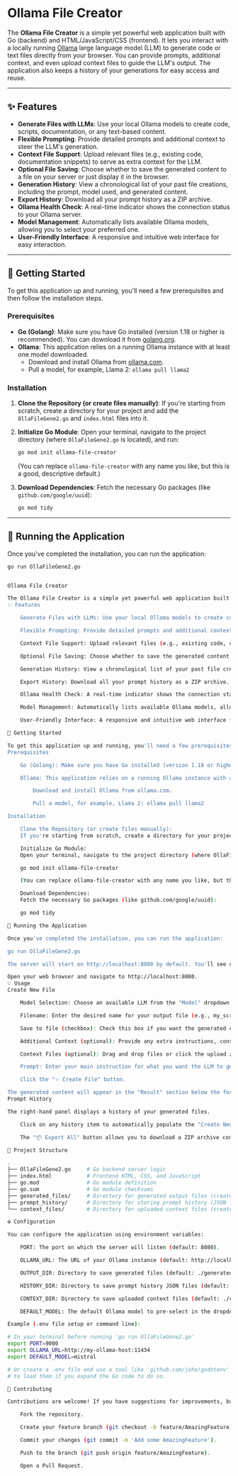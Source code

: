 # Ollama File Creator

The **Ollama File Creator** is a simple yet powerful web application built with Go (backend) and HTML/JavaScript/CSS (frontend). It lets you interact with a locally running [Ollama](https://ollama.com/) large language model (LLM) to generate code or text files directly from your browser. You can provide prompts, additional context, and even upload context files to guide the LLM's output. The application also keeps a history of your generations for easy access and reuse.

---

## ✨ Features

* **Generate Files with LLMs**: Use your local Ollama models to create code, scripts, documentation, or any text-based content.
* **Flexible Prompting**: Provide detailed prompts and additional context to steer the LLM's generation.
* **Context File Support**: Upload relevant files (e.g., existing code, documentation snippets) to serve as extra context for the LLM.
* **Optional File Saving**: Choose whether to save the generated content to a file on your server or just display it in the browser.
* **Generation History**: View a chronological list of your past file creations, including the prompt, model used, and generated content.
* **Export History**: Download all your prompt history as a ZIP archive.
* **Ollama Health Check**: A real-time indicator shows the connection status to your Ollama server.
* **Model Management**: Automatically lists available Ollama models, allowing you to select your preferred one.
* **User-Friendly Interface**: A responsive and intuitive web interface for easy interaction.

---

## 🚀 Getting Started

To get this application up and running, you'll need a few prerequisites and then follow the installation steps.

### Prerequisites

* **Go (Golang)**: Make sure you have Go installed (version 1.18 or higher is recommended). You can download it from [golang.org](https://golang.org/dl/).
* **Ollama**: This application relies on a running Ollama instance with at least one model downloaded.
    * Download and install Ollama from [ollama.com](https://ollama.com/).
    * Pull a model, for example, Llama 2: `ollama pull llama2`

### Installation

1.  **Clone the Repository (or create files manually)**:
    If you're starting from scratch, create a directory for your project and add the `OllaFileGene2.go` and `index.html` files into it.

2.  **Initialize Go Module**:
    Open your terminal, navigate to the project directory (where `OllaFileGene2.go` is located), and run:
    ```bash
    go mod init ollama-file-creator
    ```
    (You can replace `ollama-file-creator` with any name you like, but this is a good, descriptive default.)

3.  **Download Dependencies**:
    Fetch the necessary Go packages (like `github.com/google/uuid`):
    ```bash
    go mod tidy
    ```

---

## 🏃 Running the Application

Once you've completed the installation, you can run the application:

```bash
go run OllaFileGene2.go


Ollama File Creator

The Ollama File Creator is a simple yet powerful web application built with Go (backend) and HTML/JavaScript/CSS (frontend). It lets you interact with a locally running Ollama large language model (LLM) to generate code or text files directly from your browser. You can provide prompts, additional context, and even upload context files to guide the LLM's output. The application also keeps a history of your generations for easy access and reuse.
✨ Features

    Generate Files with LLMs: Use your local Ollama models to create code, scripts, documentation, or any text-based content.

    Flexible Prompting: Provide detailed prompts and additional context to steer the LLM's generation.

    Context File Support: Upload relevant files (e.g., existing code, documentation snippets) to serve as extra context for the LLM.

    Optional File Saving: Choose whether to save the generated content to a file on your server or just display it in the browser.

    Generation History: View a chronological list of your past file creations, including the prompt, model used, and generated content.

    Export History: Download all your prompt history as a ZIP archive.

    Ollama Health Check: A real-time indicator shows the connection status to your Ollama server.

    Model Management: Automatically lists available Ollama models, allowing you to select your preferred one.

    User-Friendly Interface: A responsive and intuitive web interface for easy interaction.

🚀 Getting Started

To get this application up and running, you'll need a few prerequisites and then follow the installation steps.
Prerequisites

    Go (Golang): Make sure you have Go installed (version 1.18 or higher is recommended). You can download it from golang.org.

    Ollama: This application relies on a running Ollama instance with at least one model downloaded.

        Download and install Ollama from ollama.com.

        Pull a model, for example, Llama 2: ollama pull llama2

Installation

    Clone the Repository (or create files manually):
    If you're starting from scratch, create a directory for your project and add the OllaFileGene2.go and index.html files into it.

    Initialize Go Module:
    Open your terminal, navigate to the project directory (where OllaFileGene2.go is located), and run:

    go mod init ollama-file-creator

    (You can replace ollama-file-creator with any name you like, but this is a good, descriptive default.)

    Download Dependencies:
    Fetch the necessary Go packages (like github.com/google/uuid):

    go mod tidy

🏃 Running the Application

Once you've completed the installation, you can run the application:

go run OllaFileGene2.go

The server will start on http://localhost:8080 by default. You'll see output in your terminal indicating the server is running.

Open your web browser and navigate to http://localhost:8080.
💡 Usage
Create New File

    Model Selection: Choose an available LLM from the "Model" dropdown.

    Filename: Enter the desired name for your output file (e.g., my_script.py, report.md). This is required if "Save to file" is checked.

    Save to file (checkbox): Check this box if you want the generated content to be saved as a file in the generated_files directory and recorded in the history. Uncheck it to just display the content in the browser.

    Additional Context (optional): Provide any extra instructions, constraints, or background information for the LLM.

    Context Files (optional): Drag and drop files or click the upload zone to include their content as part of the LLM's context.

    Prompt: Enter your main instruction for what you want the LLM to generate.

    Click the "✨ Create File" button.

The generated content will appear in the "Result" section below the form. If "Save to file" was checked, you'll also see a link to download the file.
Prompt History

The right-hand panel displays a history of your generated files.

    Click on any history item to automatically populate the "Create New File" form with the details of that past generation.

    The "📦 Export All" button allows you to download a ZIP archive containing all your stored prompt history (JSON files).

📂 Project Structure

.
├── OllaFileGene2.go     # Go backend server logic
├── index.html           # Frontend HTML, CSS, and JavaScript
├── go.mod               # Go module definition
├── go.sum               # Go module checksums
├── generated_files/     # Directory for generated output files (created automatically)
├── prompt_history/      # Directory for storing prompt history (JSON files, created automatically)
└── context_files/       # Directory for uploaded context files (created automatically)

⚙️ Configuration

You can configure the application using environment variables:

    PORT: The port on which the server will listen (default: 8080).

    OLLAMA_URL: The URL of your Ollama instance (default: http://localhost:11434).

    OUTPUT_DIR: Directory to save generated files (default: ./generated_files).

    HISTORY_DIR: Directory to save prompt history JSON files (default: ./prompt_history).

    CONTEXT_DIR: Directory to save uploaded context files (default: ./context_files).

    DEFAULT_MODEL: The default Ollama model to pre-select in the dropdown (default: llama2).

Example (.env file setup or command line):

# In your terminal before running 'go run OllaFileGene2.go'
export PORT=9000
export OLLAMA_URL=http://my-ollama-host:11434
export DEFAULT_MODEL=mistral

# Or create a .env file and use a tool like 'github.com/joho/godotenv'
# to load them if you expand the Go code to do so.

🤝 Contributing

Contributions are welcome! If you have suggestions for improvements, bug fixes, or new features, please feel free to contribute.

    Fork the repository.

    Create your feature branch (git checkout -b feature/AmazingFeature).

    Commit your changes (git commit -m 'Add some AmazingFeature').

    Push to the branch (git push origin feature/AmazingFeature).

    Open a Pull Request.

